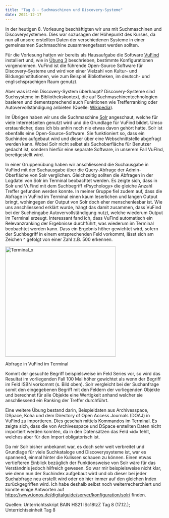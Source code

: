 ```yaml
---
title: "Tag 8 - Suchmaschinen und Discovery-Systeme"
date: 2021-12-17
---
```

In der heutigen 8. Vorlesung beschäftigten wir uns mit Suchmaschinen und Discoverysystemen. Dies war sozusagen der Höhepunkt des Kurses, da nun all unsere erstellten Daten der verschiedenen Systeme in einer gemeinsamen Suchmaschine zusammengefasst werden sollten.

Für die Vorlesung hatten wir bereits als Hausaufgabe die Software [VuFind](https://vufind.org/vufind/) installiert und, wie in [Übung 3](https://github.com/MomoVasco/Lerntagebuch/blob/ccaae123d4ec8825534ef8ba2133d1f94c1c4cb1/_posts/2021-12-03-uebung3.md) beschrieben, bestimmte Konfigurationen vorgenommen. VuFind ist die führende Open-Source Software für Discovery-Systeme und wird von einer Vielzahl von Kultur- und Bildungsinstitutionen, wie zum Beispiel Bibliotheken, im deutsch- und englischsprachigen Raum genutzt.

Aber was ist ein Discovery-System überhaupt? Discovery-Systeme sind Suchsysteme im Bibliothekskontext, die auf Suchmaschinentechnologien basieren und dementsprechend auch Funktionen wie Trefferranking oder Autovervollständigung anbieten (Quelle: [Wikipedia](https://de.wikipedia.org/wiki/Discovery-System)).

Im Übrigen haben wir uns die Suchmaschine [Solr](https://solr.apache.org/) angeschaut, welche für viele Internetseiten genutzt wird und die Grundlage für VuFind bildet. Umso erstaunlicher, dass ich bis anhin noch nie etwas davon gehört hatte. Solr ist ebenfalls eine Open-Source-Software. Sie funktioniert so, dass ein Suchindex aufgebaut wird und dieser über eine Webschnittstelle abgefragt werden kann. Wobei Solr nicht selbst als Suchoberfläche für Benutzer gedacht ist, sondern hierfür eine separate Software, in unserem Fall VuFInd, bereitgestellt wird.

In einer Gruppenübung haben wir anschliessend die Suchausgabe in VuFind mit der Suchausgabe über die Query-Abfrage der Admin-Oberfläche von Solr verglichen. Gleichzeitig sollten die Abfragen in der Logdatei von Solr im Terminal beobachtet werden. Es zeigte sich, dass in Solr und VuFind mit dem Suchbegriff «Psychology» die gleiche Anzahl Treffer gefunden werden konnte. In meiner Gruppe fiel zudem auf, dass die Abfrage in VuFind im Terminal einen kaum leserlichen und langen Output bringt, wohingegen der Output von Solr doch eher menschenlesbar ist. Wie uns anschliessend erklärt wurde, hängt das damit zusammen, dass VuFind bei der Sucheingabe Autovervollständigung nutzt, welche wiederum Output im Terminal erzeugt. Interessant fand ich, dass VuFind automatisch ein Relevanzranking der Ergebnisse durchführt, was wiederum im Terminal beobachtet werden kann. Dass ein Ergebnis höher gewichtet wird, sofern der Suchbegriff in einem entsprechenden Feld vorkommt, lässt sich am Zeichen ^ gefolgt von einer Zahl z.B. 500 erkennen. 

<img width="350" alt="Terminal_x" src="https://user-images.githubusercontent.com/90821878/146788728-dd81a127-3069-40cb-80b5-cc597a7fdbb6.png">

Abfrage in VuFind im Terminal

Kommt der gesuchte Begriff beispielsweise im Feld Series vor, so wird das Resultat im vorliegenden Fall 100 Mal höher gewichtet als wenn der Begriff im Feld ISBN vorkommt (s. Bild oben). Solr vergleicht bei der Suchanfrage somit den eingegebenen Begriff mit den Feldern der vorliegenden Objekte und berechnet für alle Objekte eine Wertigkeit anhand welcher sie anschliessend ein Ranking der Treffer durchführt.

Eine weitere Übung bestand darin, Beispieldaten aus Archivesspace, DSpace, Koha und dem Directory of Open Access Journals (DOAJ) in VuFind zu importieren. Dies geschah mittels Kommandos im Terminal. Es zeigte sich, dass die von Archivesspace und DSpace erstellten Daten nicht importiert werden konnten, da in den Datensätzen das Feld «id» fehlt, welches aber für den Import obligatorisch ist. 

Da mir Solr bisher unbekannt war, es doch sehr weit verbreitet und Grundlage für viele Suchkataloge und Discoverysysteme ist, war es spannend, einmal hinter die Kulissen schauen zu können. Einen etwas vertiefteren Einblick bezüglich der Funktionsweise von Solr wäre für das Verständnis jedoch hilfreich gewesen. So war mir beispielsweise nicht klar, wie denn nun der Suchindex aufgebaut wird und ob dieser bei jeder Suchabfrage neu erstellt wird oder ob hier immer auf den gleichen Index zurückgegriffen wird. Ich habe deshalb selbst noch weiterrecherchiert und konnte einige Antworten auf https://www.ionos.de/digitalguide/server/konfiguration/solr/ finden.

Quellen: Unterrichtsskript BAIN HS21 ISc18tzZ Tag 8 (17.12.); Unterrichtseinheit Tag 8
